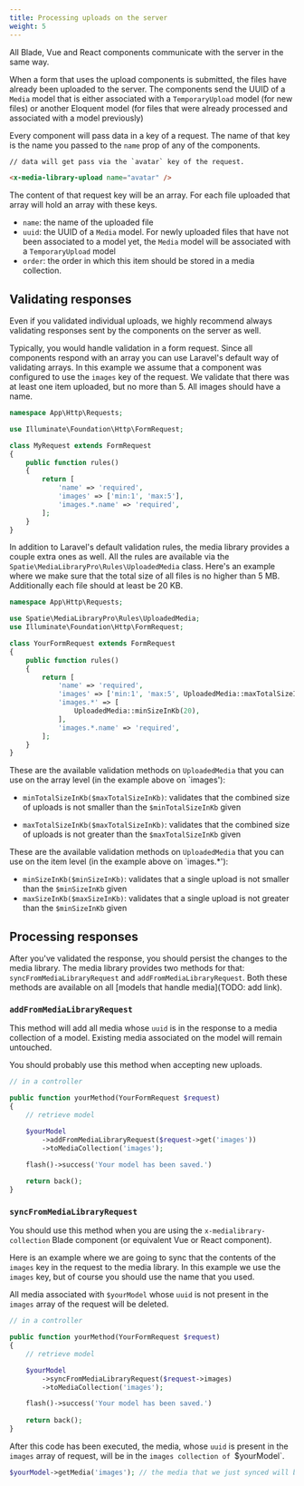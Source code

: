 ```yaml
---
title: Processing uploads on the server
weight: 5
---
```


All Blade, Vue and React components communicate with the server in the same way. 

When a form that uses the upload components is submitted, the files have already been uploaded to the server. The components send the UUID of a `Media` model that is either associated with a `TemporaryUpload` model (for new files) or another Eloquent model (for files that were already processed and associated with a model previously)

Every component will pass data in a key of a request. The name of that key is the name you passed to the `name` prop of any of the components.

```html 
// data will get pass via the `avatar` key of the request.

<x-media-library-upload name="avatar" />
```

The content of that request key will be an array. For each file uploaded that array will hold an array with these keys.

- `name`: the name of the uploaded file
- `uuid`: the UUID of a `Media` model. For newly uploaded files that have not been associated to a model yet, the `Media` model will be associated with a `TemporaryUpload` model
- `order`: the order in which this item should be stored in a media collection.

## Validating responses

Even if you validated individual uploads, we highly recommend always validating responses sent by the components on the server as well.

Typically, you would handle validation in a form request. Since all components respond with an array you can use Laravel's default way of validating arrays. In this example we assume that a component was configured to use the `images` key of the request. We validate that there was at least one item uploaded, but no more than 5. All images should have a name.

```php
namespace App\Http\Requests;

use Illuminate\Foundation\Http\FormRequest;

class MyRequest extends FormRequest
{
    public function rules()
    {
        return [
            'name' => 'required',
            'images' => ['min:1', 'max:5'],
            'images.*.name' => 'required',
        ];
    }
}
```

In addition to Laravel's default validation rules, the media library provides a couple extra ones as well. All the rules are available via the `Spatie\MediaLibraryPro\Rules\UploadedMedia` class. Here's an example where we make sure that the total size of all files is no higher than 5 MB. Additionally each file should at least be 20 KB.

```php
namespace App\Http\Requests;

use Spatie\MediaLibraryPro\Rules\UploadedMedia;
use Illuminate\Foundation\Http\FormRequest;

class YourFormRequest extends FormRequest
{
    public function rules()
    {
        return [
            'name' => 'required',
            'images' => ['min:1', 'max:5', UploadedMedia::maxTotalSizeInKb(5 * 1024)],
            'images.*' => [
                UploadedMedia::minSizeInKb(20),
            ],
            'images.*.name' => 'required',
        ];
    }
}
```

These are the available validation methods on `UploadedMedia` that you can use on the array level (in the example above on `images'):

- `minTotalSizeInKb($maxTotalSizeInKb)`: validates that the combined size of uploads is not smaller than the `$minTotalSizeInKb` given

- `maxTotalSizeInKb($maxTotalSizeInKb)`: validates that the combined size of uploads is not greater than the `$maxTotalSizeInKb` given


These are the available validation methods on `UploadedMedia` that you can use on the item level (in the example above on `images.*'):

- `minSizeInKb($minSizeInKb)`: validates that a single upload is not smaller than the `$minSizeInKb` given
- `maxSizeInKb($maxSizeInKb)`: validates that a single upload is not greater than the `$minSizeInKb` given

## Processing responses

After you've validated the response, you should persist the changes to the media library. The media library provides two methods for that: `syncFromMediaLibraryRequest` and `addFromMediaLibraryRequest`. Both these methods are available on all [models that handle media](TODO: add link).

### `addFromMediaLibraryRequest`

This method will add all media whose `uuid` is in the response to a media collection of a model. Existing media associated on the model will remain untouched.

You should probably use this method when accepting new uploads.

```php
// in a controller

public function yourMethod(YourFormRequest $request)
{
    // retrieve model 

    $yourModel
        ->addFromMediaLibraryRequest($request->get('images'))
        ->toMediaCollection('images');

    flash()->success('Your model has been saved.')
    
    return back();
}
```


### `syncFromMediaLibraryRequest` 

You should use this method when you are using the `x-medialibrary-collection` Blade component (or equivalent Vue or React component).

Here is an example where we are going to sync that the contents of the `images` key in the request to the media library. 
In this example we use the `images` key, but of course you should use the name that you used.

All media associated with `$yourModel` whose `uuid` is not present in the `images` array of the request will be deleted.

```php
// in a controller

public function yourMethod(YourFormRequest $request)
{
    // retrieve model 

    $yourModel
        ->syncFromMediaLibraryRequest($request->images)
        ->toMediaCollection('images');

    flash()->success('Your model has been saved.')
    
    return back();
}
```

After this code has been executed, the media, whose `uuid` is present in the `images` array of request, will be in the `images collection of `$yourModel`.

```php
$yourModel->getMedia('images'); // the media that we just synced will be returned.
```



